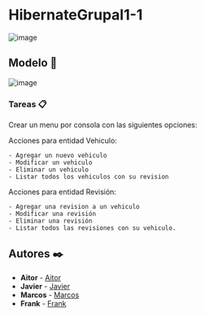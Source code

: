 # HibernateGrupal1-1

![image](https://user-images.githubusercontent.com/117438320/201529668-8e4992b8-750f-49db-92c8-ff9fc1f5839e.png)


## Modelo 🚀


![image](https://user-images.githubusercontent.com/117438320/201530739-8aa28087-f0f1-4ead-983a-b9ad62b57d43.png)


### Tareas 📋

Crear un menu por consola con las siguientes opciones:

Acciones para entidad Vehiculo:
```
- Agregar un nuevo vehiculo
- Modificar un vehiculo
- Eliminar un vehiculo
- Listar todos los vehiculos con su revision
```

Acciones para entidad Revisión:
```
- Agregar una revision a un vehiculo
- Modificar una revisión
- Eliminar una revisión
- Listar todos las revisiones con su vehiculo.
```


## Autores ✒️

* **Aitor** - [Aitor]([https://github.com/AitorTheThinker](https://github.com/AitorTheThinker))
* **Javier** - [Javier]([https://github.com/Medra235](https://github.com/Medra235))
* **Marcos** - [Marcos]([https://github.com/MVillena1](https://github.com/MVillena1))
* **Frank** - [Frank]([https://github.com/Fraankz](https://github.com/Fraankz))


